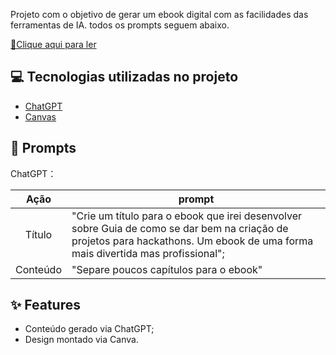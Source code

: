 Projeto com o objetivo de gerar um ebook digital com as facilidades das ferramentas de IA. todos os prompts
seguem abaixo.

<a href="https://github.com/giolaucm/DIO/blob/3d74e484b8c55685f149aa949c07b707a0d65a88/Code%20%26%20Conquer%20O%20Guia%20Divertido%20e%20Profissional%20para%20Dominar%20Hackathons!.pdf" title="View PDF now"> 📕Clique aqui para ler</a>

## 💻 Tecnologias utilizadas no projeto

- [ChatGPT](https://chat.openai.com/) 
- [Canvas](canva.com)

## 🧠 Prompts

ChatGPT：

|   Ação   | prompt  |
| :------: | ------------------------------------------------------------- |
|  Título  | "Crie um título para o ebook que irei desenvolver sobre Guia de como se dar bem na criação de projetos para hackathons. Um ebook de uma forma mais divertida mas profissional";
|  Conteúdo | "Separe poucos capítulos para o ebook" |


## ✨ Features

- Conteúdo gerado via ChatGPT;
- Design montado via Canva.
